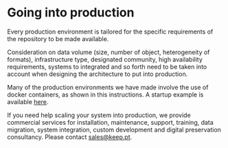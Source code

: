 # Going into production

Every production environment is tailored for the specific requirements of the repository to be made available.

Consideration on data volume (size, number of object, heterogeneity of formats), infrastructure type, designated community, high availability requirements, systems to integrated and so forth need to be taken into account when designing  the architecture to put into production.

Many of the production environments we have made involve the use of docker containers, as shown in this instructions. A startup example is available [here](https://github.com/keeps/roda/blob/master/deploys/cloud/docker-compose.yaml).

If you need help scaling your system into production, we provide commercial services for installation, maintenance, support, training, data migration, system integration, custom development and digital preservation consultancy. Please contact [sales@keep.pt](mailto:sales@keep.pt).

